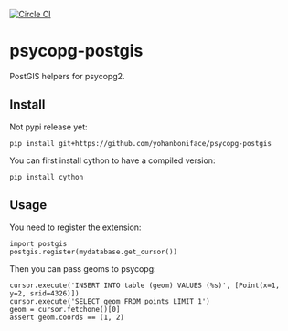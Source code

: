 [![Circle CI](https://circleci.com/gh/yohanboniface/psycopg-postgis.svg?style=svg)](https://circleci.com/gh/yohanboniface/psycopg-postgis)

# psycopg-postgis

PostGIS helpers for psycopg2.

## Install

Not pypi release yet:

    pip install git+https://github.com/yohanboniface/psycopg-postgis

You can first install cython to have a compiled version:

    pip install cython


## Usage

You need to register the extension:

    import postgis
    postgis.register(mydatabase.get_cursor())

Then you can pass geoms to psycopg:

    cursor.execute('INSERT INTO table (geom) VALUES (%s)', [Point(x=1, y=2, srid=4326)])
    cursor.execute('SELECT geom FROM points LIMIT 1')
    geom = cursor.fetchone()[0]
    assert geom.coords == (1, 2)
